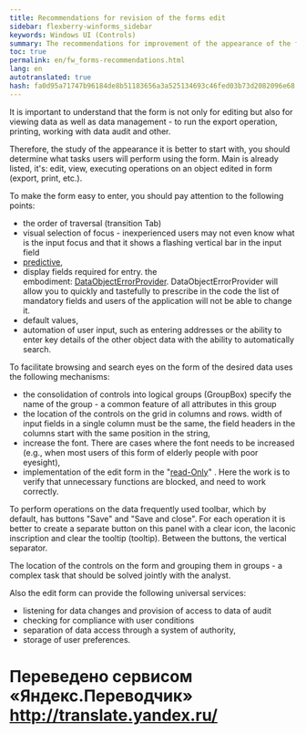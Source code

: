 ```yaml
--- 
title: Recommendations for revision of the forms edit 
sidebar: flexberry-winforms_sidebar 
keywords: Windows UI (Controls) 
summary: The recommendations for improvement of the appearance of the forms are listed the most frequently used mechanisms and links to articles describing their implementation 
toc: true 
permalink: en/fw_forms-recommendations.html 
lang: en 
autotranslated: true 
hash: fa0d95a71747b96184de8b51183656a3a525134693c46fed03b73d2082096e68 
--- 
```


It is important to understand that the form is not only for editing but also for viewing data as well as data management - to run the export operation, printing, working with data audit and other. 

Therefore, the study of the appearance it is better to start with, you should determine what tasks users will perform using the form. Main is already listed, it's: edit, view, executing operations on an object edited in form (export, print, etc.). 

To make the form easy to enter, you should pay attention to the following points: 

* the order of traversal (transition Tab) 
* visual selection of focus - inexperienced users may not even know what is the input focus and that it shows a flashing vertical bar in the input field 
* [predictive](fw_predict-input.html), 
* display fields required for entry. the <br> embodiment: [DataObjectErrorProvider](fw_data-object-error-provider.html). DataObjectErrorProvider will allow you to quickly and tastefully to prescribe in the code the list of mandatory fields and users of the application will not be able to change it. 
* default values, 
* automation of user input, such as entering addresses or the ability to enter key details of the other object data with the ability to automatically search. 

To facilitate browsing and search eyes on the form of the desired data uses the following mechanisms: 

* the consolidation of controls into logical groups (GroupBox) specify the name of the group - a common feature of all attributes in this group 
* the location of the controls on the grid in columns and rows. width of input fields in a single column must be the same, the field headers in the columns start with the same position in the string, 
* increase the font. There are cases where the font needs to be increased (e.g., when most users of this form of elderly people with poor eyesight), 
* implementation of the edit form in the "[read-Only](fw_editmanager.html)" . Here the work is to verify that unnecessary functions are blocked, and need to work correctly. 

To perform operations on the data frequently used toolbar, which by default, has buttons "Save" and "Save and close". For each operation it is better to create a separate button on this panel with a clear icon, the laconic inscription and clear the tooltip (tooltip). Between the buttons, the vertical separator.

The location of the controls on the form and grouping them in groups - a complex task that should be solved jointly with the analyst. 

Also the edit form can provide the following universal services: 

* listening for data changes and provision of access to data of audit 
* checking for compliance with user conditions 
* separation of data access through a system of authority, 
* storage of user preferences.


 # Переведено сервисом «Яндекс.Переводчик» http://translate.yandex.ru/